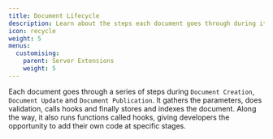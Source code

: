 ```yaml
---
title: Document Lifecycle
description: Learn about the steps each document goes through during its lifecycle.
icon: recycle
weight: 5
menus:
  customising:
    parent: Server Extensions
    weight: 5
---
```


Each document goes through a series of steps during `Document Creation`, `Document Update` and `Document Publication`. It gathers the parameters, does validation, calls hooks and finally stores and indexes the document. Along the way, it also runs functions called hooks, giving developers the opportunity to add their own code at specific stages.
